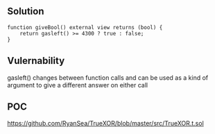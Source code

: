 ## Solution
```solidity
function giveBool() external view returns (bool) {
    return gasleft() >= 4300 ? true : false;
}
```

## Vulernability
gasleft() changes between function calls and can be used as a kind of argument to give a different answer on either call

## POC
https://github.com/RyanSea/TrueXOR/blob/master/src/TrueXOR.t.sol